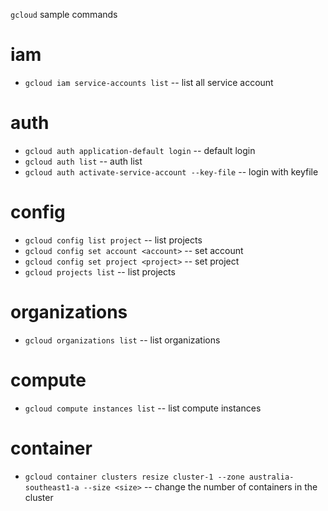 `gcloud` sample commands

# iam

- `gcloud iam service-accounts list`           -- list all service account

# auth

- `gcloud auth application-default login`                       -- default login
- `gcloud auth list`                                            -- auth list
- `gcloud auth activate-service-account --key-file`             -- login with keyfile

# config

- `gcloud config list project`                      -- list projects
- `gcloud config set account <account>`             -- set account
- `gcloud config set project <project>`             -- set project
- `gcloud projects list`                            -- list projects

# organizations

- `gcloud organizations list`                       -- list organizations

# compute

- `gcloud compute instances list`                   -- list compute instances

# container

- `gcloud container clusters resize cluster-1 --zone australia-southeast1-a --size <size>`           -- change the number of containers in the cluster
